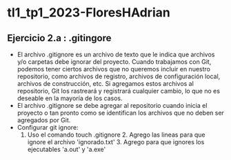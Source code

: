 # tl1_tp1_2023-FloresHAdrian

## Ejercicio 2.a :  .gitingore
   * El archivo .gitignore es un archivo de texto que le indica que archivos y/o carpetas debe ignorar del proyecto.
    Cuando trabajamos con Git, podemos tener ciertos archivos que no queremos incluir en nuestro repositorio, como archivos de registro, archivos de configuración local, archivos de construcción, etc. Si agregamos estos archivos al repositorio, Git los rastreará y registrará cualquier cambio, lo que no es deseable en la mayoría de los casos.
   * El archivo .gitignore se debe agregar al repositorio cuando inicia el proyecto o tan pronto como se identifican los archivos que no deben ser agregados por Git.
   * Configurar git ignore:
        1. Uso el comando touch .gitignore
	2. Agrego las lineas para que ignore el archivo 'ignorado.txt'
	3. Agrego para que ignores los ejecutables 'a.out' y 'a.exe'
   